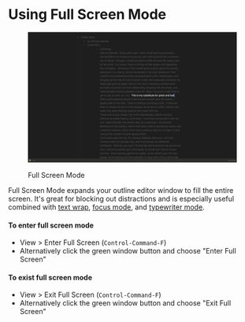 # Using Full Screen Mode

<figure><img src="../.gitbook/assets/Fullscreen.png" alt=""><figcaption><p>Full Screen Mode</p></figcaption></figure>

Full Screen Mode expands your outline editor window to fill the entire screen. It's great for blocking out distractions and is especially useful combined with [text wrap](using-text-wrap.md), [focus mode](using-focus-mode.md), and [typewriter mode](using-typewriter-mode.md).

#### To enter full screen mode

* View > Enter Full Screen (`Control-Command-F`)
* Alternatively click the green window button and choose "Enter Full Screen"

#### To exist full screen mode

* View > Exit Full Screen (`Control-Command-F`)
* Alternatively click the green window button and choose "Exit Full Screen"
